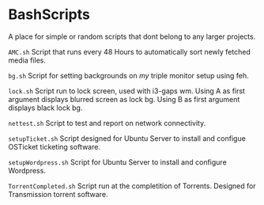 # BashScripts
A place for simple or random scripts that dont belong to any larger projects.

``` AMC.sh ```
Script that runs every 48 Hours to automatically sort newly fetched media files.

``` bg.sh ```
Script for setting backgrounds on *my* triple monitor setup using feh.

``` lock.sh ```
Script run to lock screen, used with i3-gaps wm.
Using A as first argument displays blurred screen as lock bg.
Using B as first argument displays black lock bg.

``` nettest.sh ```
Script to test and report on network connectivity.

``` setupTicket.sh ```
Script designed for Ubuntu Server to install and configue OSTicket ticketing software.

``` setupWordpress.sh ```
Script for Ubuntu Server to install and configure Wordpress.

``` TorrentCompleted.sh ```
Script run at the completition of Torrents. Designed for Transmission torrent software.

